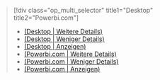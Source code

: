 > [!div class="op_multi_selector" title1="Desktop" title2="Powerbi.com"]
> * [(Desktop | Weitere Details)](../power-bi-custom-visuals-use.md)
> * [(Desktop | Weniger Details)](../powerbi-custom-visuals-use-less.md)
> * [(Desktop | Anzeigen)](../powerbi-custom-visuals-add-to-report-vid.md)
> * [(Powerbi.com | Weitere Details)](../power-bi-report-add-custom-visual.md)
> * [(Powerbi.com | Weniger Details)](../powerbi-custom-visuals-add-to-report-less.md)
> * [(Powerbi.com | Anzeigen)](../powerbi-custom-visuals-add-to-report-vid.md)
> 
> 

